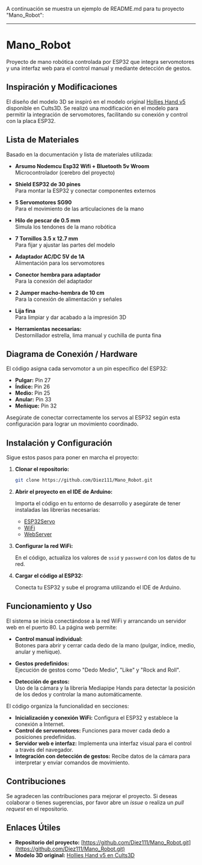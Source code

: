 A continuación se muestra un ejemplo de README.md para tu proyecto "Mano_Robot":

---

# Mano_Robot

Proyecto de mano robótica controlada por ESP32 que integra servomotores y una interfaz web para el control manual y mediante detección de gestos.

## Inspiración y Modificaciones

El diseño del modelo 3D se inspiró en el modelo original [Hollies Hand v5](https://cults3d.com/es/modelo-3d/artilugios/hollies-hand-v5) disponible en Cults3D. Se realizó una modificación en el modelo para permitir la integración de servomotores, facilitando su conexión y control con la placa ESP32.

## Lista de Materiales

Basado en la documentación y lista de materiales utilizada:

- **Arsumo Nodemcu Esp32 Wifi + Bluetooth 5v Wroom**  
  Microcontrolador (cerebro del proyecto)

- **Shield ESP32 de 30 pines**  
  Para montar la ESP32 y conectar componentes externos

- **5 Servomotores SG90**  
  Para el movimiento de las articulaciones de la mano

- **Hilo de pescar de 0.5 mm**  
  Simula los tendones de la mano robótica

- **7 Tornillos 3.5 x 12.7 mm**  
  Para fijar y ajustar las partes del modelo

- **Adaptador AC/DC 5V de 1A**  
  Alimentación para los servomotores

- **Conector hembra para adaptador**  
  Para la conexión del adaptador

- **2 Jumper macho-hembra de 10 cm**  
  Para la conexión de alimentación y señales

- **Lija fina**  
  Para limpiar y dar acabado a la impresión 3D

- **Herramientas necesarias:**  
  Destornillador estrella, lima manual y cuchilla de punta fina

## Diagrama de Conexión / Hardware

El código asigna cada servomotor a un pin específico del ESP32:

- **Pulgar:** Pin 27  
- **Índice:** Pin 26  
- **Medio:** Pin 25  
- **Anular:** Pin 33  
- **Meñique:** Pin 32  

Asegúrate de conectar correctamente los servos al ESP32 según esta configuración para lograr un movimiento coordinado.

## Instalación y Configuración

Sigue estos pasos para poner en marcha el proyecto:

1. **Clonar el repositorio:**

   ```bash
   git clone https://github.com/Diez111/Mano_Robot.git
   ```

2. **Abrir el proyecto en el IDE de Arduino:**

   Importa el código en tu entorno de desarrollo y asegúrate de tener instaladas las librerías necesarias:
   
   - [ESP32Servo](https://github.com/jkb-git/ESP32Servo)
   - [WiFi](https://www.arduino.cc/en/Reference/WiFi)
   - [WebServer](https://www.arduino.cc/en/Reference/WebServer)

3. **Configurar la red WiFi:**

   En el código, actualiza los valores de `ssid` y `password` con los datos de tu red.

4. **Cargar el código al ESP32:**

   Conecta tu ESP32 y sube el programa utilizando el IDE de Arduino.

## Funcionamiento y Uso

El sistema se inicia conectándose a la red WiFi y arrancando un servidor web en el puerto 80. La página web permite:

- **Control manual individual:**  
  Botones para abrir y cerrar cada dedo de la mano (pulgar, índice, medio, anular y meñique).

- **Gestos predefinidos:**  
  Ejecución de gestos como "Dedo Medio", "Like" y "Rock and Roll".

- **Detección de gestos:**  
  Uso de la cámara y la librería Mediapipe Hands para detectar la posición de los dedos y controlar la mano automáticamente.

El código organiza la funcionalidad en secciones:
- **Inicialización y conexión WiFi:** Configura el ESP32 y establece la conexión a Internet.
- **Control de servomotores:** Funciones para mover cada dedo a posiciones predefinidas.
- **Servidor web e interfaz:** Implementa una interfaz visual para el control a través del navegador.
- **Integración con detección de gestos:** Recibe datos de la cámara para interpretar y enviar comandos de movimiento.

## Contribuciones

Se agradecen las contribuciones para mejorar el proyecto. Si deseas colaborar o tienes sugerencias, por favor abre un *issue* o realiza un *pull request* en el repositorio.

## Enlaces Útiles

- **Repositorio del proyecto:** [https://github.com/Diez111/Mano_Robot.git](https://github.com/Diez111/Mano_Robot.git)
- **Modelo 3D original:** [Hollies Hand v5 en Cults3D](https://cults3d.com/es/modelo-3d/artilugios/hollies-hand-v5)
